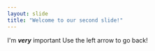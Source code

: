 ```yaml
---
layout: slide
title: "Welcome to our second slide!"
---
```

I'm ***very*** important
Use the left arrow to go back!
